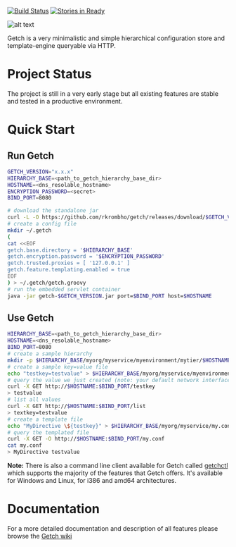 [![Build Status](https://api.travis-ci.org/rkrombho/getch.png?branch=master)](https://travis-ci.org/rkrombho/getch)
[![Stories in Ready](https://badge.waffle.io/rkrombho/getch.png?label=ready&title=Ready)](https://waffle.io/rkrombho/getch)

![alt text](https://raw.githubusercontent.com/rkrombho/getch/master/logo/getch_logo.png "Getch")

Getch is a very minimalistic and simple hierarchical configuration store and template-engine queryable via HTTP.

Project Status
==============
The project is still in a very early stage but all existing features are stable and tested in a productive environment.

Quick Start
===========
## Run Getch
```bash
GETCH_VERSION="x.x.x"
HIERARCHY_BASE=<path_to_getch_hierarchy_base_dir>
HOSTNAME=<dns_resolable_hostname>
ENCRYPTION_PASSWORD=<secret>
BIND_PORT=8080

# download the standalone jar
curl -L -O https://github.com/rkrombho/getch/releases/download/$GETCH_VERSION/getch-$GETCH_VERSION.jar
# create a config file
mkdir ~/.getch
(
cat <<EOF                     
getch.base.directory = '$HIERARCHY_BASE'
getch.encryption.password = '$ENCRYPTION_PASSWORD'
getch.trusted.proxies = [ '127.0.0.1' ]
getch.feature.templating.enabled = true
EOF
) > ~/.getch/getch.groovy
# run the embedded servlet container
java -jar getch-$GETCH_VERSION.jar port=$BIND_PORT host=$HOSTNAME
```

## Use Getch
```bash
HIERARCHY_BASE=<path_to_getch_hierarchy_base_dir>
HOSTNAME=<dns_resolable_hostname>
BIND_PORT=8080
# create a sample hierarchy 
mkdir -p $HIERARCHY_BASE/myorg/myservice/myenvironment/mytier/$HOSTNAME
# create a sample key=value file
echo "testkey=testvalue" > $HIERARCHY_BASE/myorg/myservice/myenvironment/mytier/$HOSTNAME/config.properties
# query the value we just created (note: your default network interface must DNS resolve to $HOSTNAME)
curl -X GET http://$HOSTNAME:$BIND_PORT/testkey
> testvalue
# list all values
curl -X GET http://$HOSTNAME:$BIND_PORT/list
> textkey=testvalue
# create a template file
echo "MyDirective \${testkey}" > $HIERARCHY_BASE/myorg/myservice/my.conf
# query the templated file
curl -X GET -O http://$HOSTNAME:$BIND_PORT/my.conf
cat my.conf
> MyDirective testvalue
``` 

**Note:** There is also a command line client available for Getch called [getchctl](https://github.com/rkrombho/getchctl) which supports the majority of the features that Getch offers. It's available for Windows and Linux, for i386 and amd64 architectures. 


Documentation
=============
For a more detailed documentation and description of all features please browse the [Getch wiki](https://github.com/rkrombho/getch/wiki)
